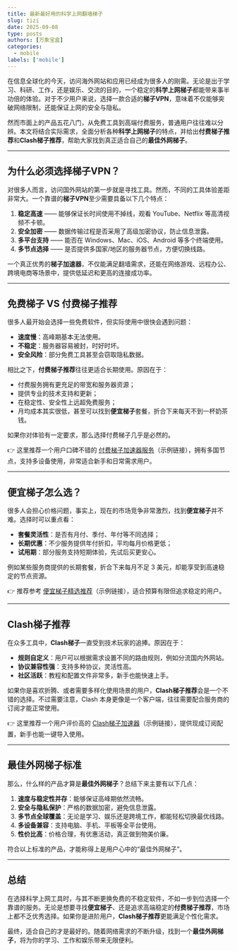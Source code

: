 ```yaml
---
title: 最新最好用的科学上网翻墙梯子
slug: tizi
date: 2025-09-08
type: posts
authors: [万象宝盒]
categories: 
  - mobile 
labels: ['mobile']
---
```




在信息全球化的今天，访问海外网站和应用已经成为很多人的刚需。无论是出于学习、科研、工作，还是娱乐、交流的目的，一个稳定的**科学上网梯子**都能带来事半功倍的体验。对于不少用户来说，选择一款合适的**梯子VPN**，意味着不仅能够突破网络限制，还能保证上网的安全与隐私。

然而市面上的产品五花八门，从免费工具到高端付费服务，普通用户往往难以分辨。本文将结合实际需求，全面分析各种**科学上网梯子**的特点，并给出**付费梯子推荐**和**Clash梯子推荐**，帮助大家找到真正适合自己的**最佳外网梯子**。

---

## 为什么必须选择梯子VPN？

对很多人而言，访问国外网站的第一步就是寻找工具。然而，不同的工具体验差距非常大。一个靠谱的**梯子VPN**至少需要具备以下几个特点：

1. **稳定高速** —— 能够保证长时间使用不掉线，观看 YouTube、Netflix 等高清视频不卡顿。
2. **安全加密** —— 数据传输过程是否采用了高级加密协议，防止信息泄露。
3. **多平台支持** —— 能否在 Windows、Mac、iOS、Android 等多个终端使用。
4. **多节点选择** —— 是否提供多国家/地区的服务器节点，方便切换线路。

一个真正优秀的**梯子加速器**，不仅能满足翻墙需求，还能在网络游戏、远程办公、跨境电商等场景中，提供低延迟和更高的连接成功率。

---

## 免费梯子 VS 付费梯子推荐

很多人最开始会选择一些免费软件，但实际使用中很快会遇到问题：

- **速度慢**：高峰期基本无法使用。
- **不稳定**：服务器容易被封，时好时坏。
- **安全风险**：部分免费工具甚至会窃取隐私数据。

相比之下，**付费梯子推荐**往往更适合长期使用。原因在于：

- 付费服务拥有更充足的带宽和服务器资源；
- 提供专业的技术支持和更新；
- 在稳定性、安全性上远超免费服务；
- 月均成本其实很低，甚至可以找到**便宜梯子**套餐，折合下来每天不到一杯奶茶钱。

如果你对体验有一定要求，那么选择付费梯子几乎是必然的。

👉 这里推荐一个用户口碑不错的 [付费梯子加速器服务](https://ccbaohe.cc)（示例链接），拥有多国节点，支持多设备使用，非常适合新手和日常需求用户。

---

## 便宜梯子怎么选？

很多人会担心价格问题，事实上，现在的市场竞争非常激烈，找到**便宜梯子**并不难。选择时可以重点看：

- **套餐灵活性**：是否有月付、季付、年付等不同选择；
- **长期优惠**：不少服务提供年付折扣，平均每月价格更低；
- **试用期**：部分服务支持短期体验，先试后买更安心。

例如某些服务商提供的长期套餐，折合下来每月不足 3 美元，却能享受到高速稳定的节点资源。

👉 推荐参考 [便宜梯子精选推荐](https://ccbaohe.cc)（示例链接），适合预算有限但追求稳定的用户。

---

## Clash梯子推荐

在众多工具中，**Clash梯子**一直受到技术玩家的追捧。原因在于：

- **规则自定义**：用户可以根据需求设置不同的路由规则，例如分流国内外网站。
- **协议兼容性强**：支持多种协议，灵活性高。
- **社区活跃**：教程和配置文件非常多，新手也能快速上手。

如果你是喜欢折腾、或者需要多样化使用场景的用户，**Clash梯子推荐**会是一个不错的选择。不过需要注意，Clash 本身更像是一个客户端，往往需要配合服务商的订阅才能正常使用。

👉 这里推荐一个用户评价高的 [Clash梯子加速器](https://ccbaohe.cc)（示例链接），提供现成订阅配置，新手也能一键导入使用。

---

## 最佳外网梯子标准

那么，什么样的产品才算是**最佳外网梯子**？总结下来主要有以下几点：

1. **速度与稳定性并存**：能够保证高峰期依然流畅。
2. **安全与隐私保护**：严格的数据加密，避免信息泄露。
3. **多节点全球覆盖**：无论是学习、娱乐还是跨境工作，都能轻松切换最优线路。
4. **多设备兼容**：支持电脑、手机、平板等全平台使用。
5. **性价比高**：价格合理，有优惠活动，真正做到物美价廉。

符合以上标准的产品，才能称得上是用户心中的“最佳外网梯子”。

---

## 总结

在选择科学上网工具时，与其不断更换免费的不稳定软件，不如一步到位选择一个靠谱的服务。无论是想要寻找**便宜梯子**、还是追求高端稳定的**付费梯子推荐**，市场上都不乏优秀选择。如果你是进阶用户，**Clash梯子推荐**更能满足个性化需求。

最终，适合自己的才是最好的。随着网络需求的不断升级，找到一个**最佳外网梯子**，将为你的学习、工作和娱乐带来无限便利。  
